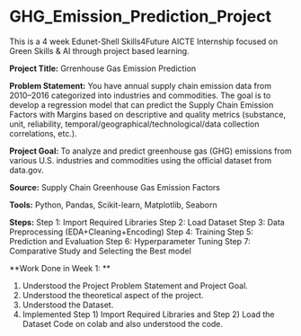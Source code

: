 # GHG_Emission_Prediction_Project
This is a 4 week Edunet-Shell Skills4Future AICTE Internship focused on Green Skills & AI through project based learning.

**Project Title:** Grrenhouse Gas Emission Prediction

**Problem Statement:**
You have annual supply chain emission data from 2010–2016 categorized into industries and commodities. The goal is to develop a regression model that can predict the Supply Chain Emission Factors with Margins based on descriptive and quality metrics (substance, unit, reliability, temporal/geographical/technological/data collection correlations, etc.).

**Project Goal:**
To analyze and predict greenhouse gas (GHG) emissions from various U.S. industries and commodities using the official dataset from data.gov.

**Source:**
Supply Chain Greenhouse Gas Emission Factors

**Tools:**
Python, Pandas, Scikit-learn, Matplotlib, Seaborn

**Steps:**
Step 1: Import Required Libraries 
Step 2: Load Dataset 
Step 3: Data Preprocessing (EDA+Cleaning+Encoding) 
Step 4: Training 
Step 5: Prediction and Evaluation 
Step 6: Hyperparameter Tuning 
Step 7: Comparative Study and Selecting the Best model 


**Work Done in Week 1: **
1) Understood the Project Problem Statement and Project Goal. 
2) Understood the theoretical aspect of the project. 
3) Understood the Dataset. 
4) Implemented Step 1) Import Required Libraries and Step 2) Load the Dataset Code on colab and also understood the code. 

   
